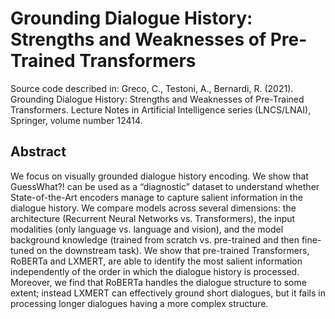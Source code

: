 # Grounding Dialogue History: Strengths and Weaknesses of Pre-Trained Transformers

Source code described in: Greco, C., Testoni, A., Bernardi, R. (2021). Grounding Dialogue History: Strengths and Weaknesses of Pre-Trained Transformers. Lecture Notes in Artificial Intelligence series (LNCS/LNAI), Springer, volume number 12414.

## Abstract
We focus on visually grounded dialogue history encoding. We show that GuessWhat?! can be used as a “diagnostic” dataset to understand whether State-of-the-Art encoders manage to capture salient information in the dialogue history. We compare models across several dimensions: the architecture (Recurrent Neural Networks vs. Transformers), the input modalities (only language vs. language and vision), and the model background knowledge (trained from scratch vs. pre-trained and then fine-tuned on the downstream task). We show that pre-trained Transformers, RoBERTa and LXMERT, are able to identify the most salient information independently of the order in which the dialogue history is processed. Moreover, we find that RoBERTa handles the dialogue structure to some extent; instead LXMERT can effectively ground short dialogues, but it fails in processing longer dialogues having a more complex structure.
